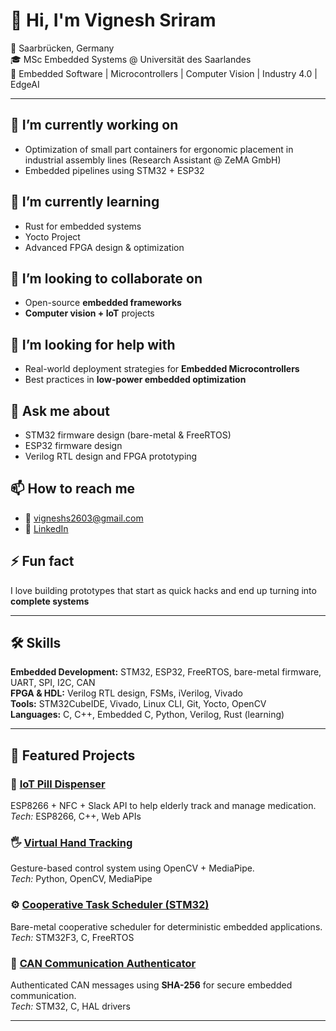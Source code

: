 # 👋 Hi, I'm Vignesh Sriram  

📍 Saarbrücken, Germany  
🎓 MSc Embedded Systems @ Universität des Saarlandes  
🔧 Embedded Software | Microcontrollers | Computer Vision | Industry 4.0 | EdgeAI

---

## 🔭 I’m currently working on
- Optimization of small part containers for ergonomic placement in industrial assembly lines (Research Assistant @ ZeMA GmbH)  
- Embedded pipelines using STM32 + ESP32 

## 🌱 I’m currently learning
- Rust for embedded systems
- Yocto Project  
- Advanced FPGA design & optimization  

## 👯 I’m looking to collaborate on
- Open-source **embedded frameworks**  
- **Computer vision + IoT** projects  

## 🤔 I’m looking for help with
- Real-world deployment strategies for **Embedded Microcontrollers**  
- Best practices in **low-power embedded optimization**  

## 💬 Ask me about
- STM32 firmware design (bare-metal & FreeRTOS)  
- ESP32 firmware design 
- Verilog RTL design and FPGA prototyping  

## 📫 How to reach me
- 📧 [vigneshs2603@gmail.com](mailto:vigneshs2603@gmail.com)  
- 💼 [LinkedIn](https://linkedin.com/in/vignesh-s2603)  

## ⚡ Fun fact
I love building prototypes that start as quick hacks and end up turning into **complete systems** 

---

## 🛠️ Skills
**Embedded Development:** STM32, ESP32, FreeRTOS, bare-metal firmware, UART, SPI, I2C, CAN  
**FPGA & HDL:** Verilog RTL design, FSMs, iVerilog, Vivado  
**Tools:** STM32CubeIDE, Vivado, Linux CLI, Git, Yocto, OpenCV  
**Languages:** C, C++, Embedded C, Python, Verilog, Rust (learning)  

---

## 🌟 Featured Projects
### 💊 [IoT Pill Dispenser](https://github.com/Vignesh-Sriram7/Medicine_Dispenser)
ESP8266 + NFC + Slack API to help elderly track and manage medication.  
*Tech:* ESP8266, C++, Web APIs  

### 🖐 [Virtual Hand Tracking](https://github.com/Vignesh-Sriram7/Virtual_Hand_Tracking)
Gesture-based control system using OpenCV + MediaPipe.  
*Tech:* Python, OpenCV, MediaPipe  

### ⚙️ [Cooperative Task Scheduler (STM32)](https://github.com/Vignesh-Sriram7/STM32F3)
Bare-metal cooperative scheduler for deterministic embedded applications.  
*Tech:* STM32F3, C, FreeRTOS  

### 🔐 [CAN Communication Authenticator](https://github.com/Vignesh-Sriram7/STM32F3)
Authenticated CAN messages using **SHA-256** for secure embedded communication.  
*Tech:* STM32, C, HAL drivers  

---



